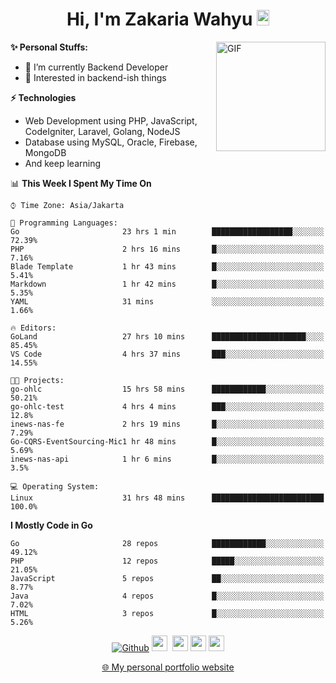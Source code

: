 <h1 align="center">Hi, I'm Zakaria Wahyu <img src="https://github.com/TheDudeThatCode/TheDudeThatCode/blob/master/Assets/Hi.gif" width="20px" height="25px"></h1>

<img align="right" alt="GIF" height="175px" src="https://www.nayakapratama.co.id/wp-content/uploads/2019/07/Website-Maintenance.gif" />

**✨ Personal Stuffs:**
- 🔭 I’m currently Backend Developer
- 🌱 Interested in backend-ish things

**⚡ Technologies**
- Web Development using PHP, JavaScript, CodeIgniter, Laravel, Golang, NodeJS
- Database using MySQL, Oracle, Firebase, MongoDB
- And keep learning

<!--START_SECTION:waka-->
📊 **This Week I Spent My Time On** 

```text
⌚︎ Time Zone: Asia/Jakarta

💬 Programming Languages: 
Go                       23 hrs 1 min        ██████████████████░░░░░░░   72.39% 
PHP                      2 hrs 16 mins       █░░░░░░░░░░░░░░░░░░░░░░░░   7.16% 
Blade Template           1 hr 43 mins        █░░░░░░░░░░░░░░░░░░░░░░░░   5.41% 
Markdown                 1 hr 42 mins        █░░░░░░░░░░░░░░░░░░░░░░░░   5.35% 
YAML                     31 mins             ░░░░░░░░░░░░░░░░░░░░░░░░░   1.66%

🔥 Editors: 
GoLand                   27 hrs 10 mins      █████████████████████░░░░   85.45% 
VS Code                  4 hrs 37 mins       ███░░░░░░░░░░░░░░░░░░░░░░   14.55%

🐱‍💻 Projects: 
go-ohlc                  15 hrs 58 mins      ████████████░░░░░░░░░░░░░   50.21% 
go-ohlc-test             4 hrs 4 mins        ███░░░░░░░░░░░░░░░░░░░░░░   12.8% 
inews-nas-fe             2 hrs 19 mins       █░░░░░░░░░░░░░░░░░░░░░░░░   7.29% 
Go-CQRS-EventSourcing-Mic1 hr 48 mins        █░░░░░░░░░░░░░░░░░░░░░░░░   5.69% 
inews-nas-api            1 hr 6 mins         █░░░░░░░░░░░░░░░░░░░░░░░░   3.5%

💻 Operating System: 
Linux                    31 hrs 48 mins      █████████████████████████   100.0%

```

**I Mostly Code in Go** 

```text
Go                       28 repos            ████████████░░░░░░░░░░░░░   49.12% 
PHP                      12 repos            █████░░░░░░░░░░░░░░░░░░░░   21.05% 
JavaScript               5 repos             ██░░░░░░░░░░░░░░░░░░░░░░░   8.77% 
Java                     4 repos             █░░░░░░░░░░░░░░░░░░░░░░░░   7.02% 
HTML                     3 repos             █░░░░░░░░░░░░░░░░░░░░░░░░   5.26%

```



<!--END_SECTION:waka-->

<p align="center">
<a href="https://github.com/zakariawahyu" target="_blank"><img alt="Github" src="https://img.shields.io/badge/GitHub-%2312100E.svg?&style=for-the-badge&logo=Github&logoColor=white" /></a>
<a href="https://www.twitter.com/_zakariawahyu"><img src="https://img.shields.io/badge/twitter-%231DA1F2.svg?&style=for-the-badge&logo=twitter&logoColor=white" height=25></a> 
<a href="https://www.linkedin.com/in/zakariawahyu"><img src="https://img.shields.io/badge/linkedin-%230077B5.svg?&style=for-the-badge&logo=linkedin&logoColor=white" height=25></a> 
<a href="https://www.instagram.com/_zakariawahyu"><img src="https://img.shields.io/badge/instagram-%23E4405F.svg?&style=for-the-badge&logo=instagram&logoColor=white" height=25></a>
<a href="https://medium.com/@zakariawahyu"><img src="https://img.shields.io/badge/Medium-12100E?style=for-the-badge&logo=medium&logoColor=white" height=25></a>
</p>
<p align="center"><a href="https://www.zakariawahyu.com" target="_blank">🌐 My personal portfolio website</a></p>
